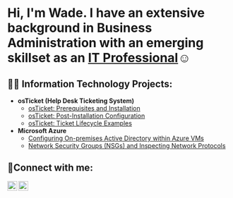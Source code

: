 <h1>Hi, I'm Wade. I have an extensive background in Business Administration with an emerging skillset as an <a href="https://www.linkedin.com/in/wadekallsen/">IT Professional</a>☺</h1>

<h2>👨‍💻 Information Technology Projects:</h2>

- <b>osTicket (Help Desk Ticketing System)</b>
  - [osTicket: Prerequisites and Installation](https://github.com/WadeKallsen/osticket-prereqs)
  - [osTicket: Post-Installation Configuration](https://github.com/WadeKallsen/post-install-config)
  - [osTicket: Ticket Lifecycle Examples](https://github.com/WadeKallsen/ticket-lifecycle)
- <b>Microsoft Azure</b>
  - [Configuring On-premises Active Directory within Azure VMs](https://github.com/WadeKallsen/configure-ad)
  - [Network Security Groups (NSGs) and Inspecting Network Protocols](https://github.com/WadeKallsen/azure-network-protocols)

<h2>🤳Connect with me:</h2>


[<img align="left" alt="wadekallsen | LinkedIn" width="22px" src="https://cdn.jsdelivr.net/npm/simple-icons@v3/icons/linkedin.svg" />][linkedin]
[<img align="left" alt="wadekallsen | Instagram" width="22px" src="https://cdn.jsdelivr.net/npm/simple-icons@v3/icons/instagram.svg" />][instagram]


[instagram]: https://www.instagram.com/wadekallsen/
[linkedin]: https://www.linkedin.com/in/wadekallsen/
